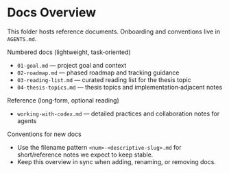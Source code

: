 # Docs Overview

This folder hosts reference documents. Onboarding and conventions live in `AGENTS.md`.

Numbered docs (lightweight, task‑oriented)
- `01-goal.md` — project goal and context
- `02-roadmap.md` — phased roadmap and tracking guidance
- `03-reading-list.md` — curated reading list for the thesis topic
- `04-thesis-topics.md` — thesis topics and implementation‑adjacent notes

Reference (long‑form, optional reading)
- `working-with-codex.md` — detailed practices and collaboration notes for agents

Conventions for new docs
- Use the filename pattern `<num>-<descriptive-slug>.md` for short/reference notes we expect to keep stable.
- Keep this overview in sync when adding, renaming, or removing docs.
